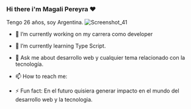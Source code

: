 ### Hi there i'm Magali Pereyra ❤️
Tengo 26 años, soy Argentina.
![Screenshot_41](https://github.com/Magali18/Magali18/assets/98051334/22218377-0a54-44e8-848e-e31b492e3f1e)

- 🔭 I’m currently working on my carrera como developer
- 🌱 I’m currently learning Type Script.
- 💬 Ask me about desarrollo web y cualquier tema relacionado con la tecnología.
- 📫 How to reach me: 

- ⚡ Fun fact: En el futuro quisiera generar impacto en el mundo del desarrollo web y la tecnologia.
